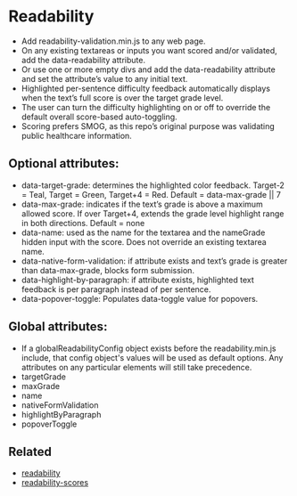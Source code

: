 # Readability

*   Add readability-validation.min.js to any web page.
*   On any existing textareas or inputs you want scored and/or validated,
    add the data-readability attribute.
*   Or use one or more empty divs and add the data-readability attribute
    and set the attribute’s value to any initial text.
*   Highlighted per-sentence difficulty feedback automatically displays when
    the text’s full score is over the target grade level.
*   The user can turn the difficulty highlighting on or off
    to override the default overall score-based auto-toggling.
*   Scoring prefers SMOG, as this repo’s original purpose was
    validating public healthcare information.

## Optional attributes:

*   data-target-grade: determines the highlighted color feedback.
    Target-2 = Teal, Target = Green, Target+4 = Red.
    Default = data-max-grade || 7
*   data-max-grade: indicates if the text’s grade is above a
    maximum allowed score.  If over Target+4, extends the
    grade level highlight range in both directions.
    Default = none
*   data-name: used as the name for the textarea and the nameGrade
    hidden input with the score.  Does not override an existing textarea name.
*   data-native-form-validation: if attribute exists and text’s
    grade is greater than data-max-grade, blocks form submission.
*   data-highlight-by-paragraph: if attribute exists, highlighted text
    feedback is per paragraph instead of per sentence.
*   data-popover-toggle: Populates data-toggle value for popovers.

## Global attributes:

*   If a globalReadabilityConfig object exists before the readability.min.js
    include, that config object's values will be used as default options.
    Any attributes on any particular elements will still take precedence.
*   targetGrade
*   maxGrade
*   name
*   nativeFormValidation
*   highlightByParagraph
*   popoverToggle


## Related

*   [readability](https://github.com/wooorm/readability)
*   [readability-scores](https://github.com/MichaelChambers/readability-scores)
